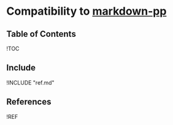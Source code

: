 # Compatibility to [markdown-pp][markdown-pp]

## Table of Contents

!TOC

<!-- toc -->

## Include

!INCLUDE "ref.md"

## References

!REF

[markdown-pp]: https://github.com/jreese/markdown-pp
